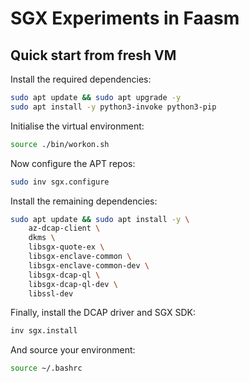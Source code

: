 # SGX Experiments in Faasm

## Quick start from fresh VM

Install the required dependencies:
```bash
sudo apt update && sudo apt upgrade -y
sudo apt install -y python3-invoke python3-pip
```

Initialise the virtual environment:
```bash
source ./bin/workon.sh
```

Now configure the APT repos:
```bash
sudo inv sgx.configure
```

Install the remaining dependencies:
```bash
sudo apt update && sudo apt install -y \
    az-dcap-client \
    dkms \
    libsgx-quote-ex \
    libsgx-enclave-common \
    libsgx-enclave-common-dev \
    libsgx-dcap-ql \
    libsgx-dcap-ql-dev \
    libssl-dev
```

Finally, install the DCAP driver and SGX SDK:
```bash
inv sgx.install
```

And source your environment:
```bash
source ~/.bashrc
```
